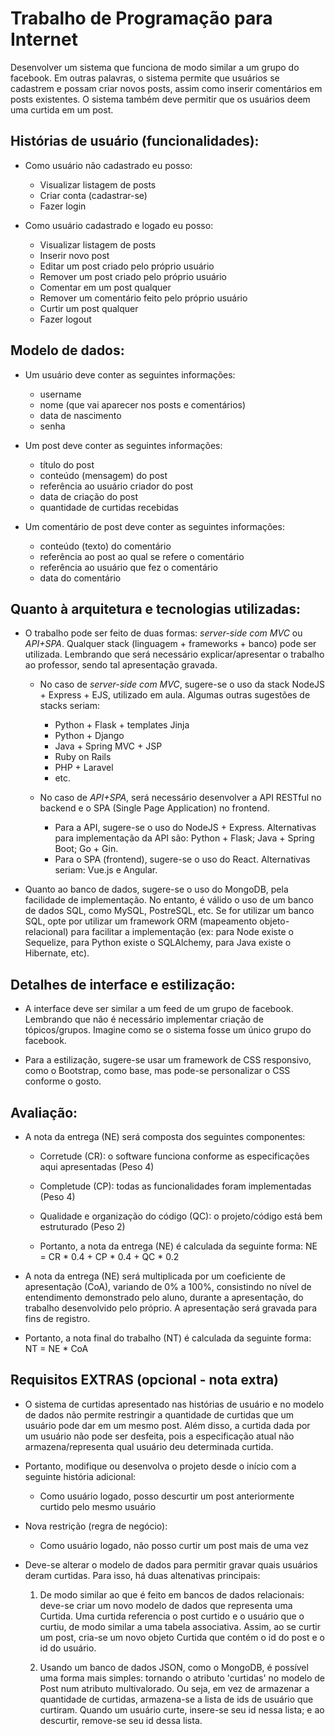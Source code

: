 # Trabalho de Programação para Internet

Desenvolver um sistema que funciona de modo similar a um grupo do facebook. Em outras palavras, o sistema permite que usuários se cadastrem e possam criar novos posts, assim como inserir comentários em posts existentes. O sistema também deve permitir que os usuários deem uma curtida em um post.

## Histórias de usuário (funcionalidades):

  - Como usuário não cadastrado eu posso:
      - Visualizar listagem de posts
      - Criar conta (cadastrar-se)
      - Fazer login

  - Como usuário cadastrado e logado eu posso:
      - Visualizar listagem de posts
      - Inserir novo post
      - Editar um post criado pelo próprio usuário
      - Remover um post criado pelo próprio usuário
      - Comentar em um post qualquer
      - Remover um comentário feito pelo próprio usuário
      - Curtir um post qualquer
      - Fazer logout

## Modelo de dados:

  - Um usuário deve conter as seguintes informações:
    - username
    - nome (que vai aparecer nos posts e comentários)
    - data de nascimento
    - senha

  - Um post deve conter as seguintes informações:
    - título do post
    - conteúdo (mensagem) do post
    - referência ao usuário criador do post
    - data de criação do post
    - quantidade de curtidas recebidas

  - Um comentário de post deve conter as seguintes informações:
    - conteúdo (texto) do comentário
    - referência ao post ao qual se refere o comentário
    - referência ao usuário que fez o comentário
    - data do comentário

## Quanto à arquitetura e tecnologias utilizadas:

  - O trabalho pode ser feito de duas formas: *server-side com MVC* ou *API+SPA*. Qualquer stack (linguagem + frameworks + banco) pode ser utilizada. Lembrando que será necessário explicar/apresentar o trabalho ao professor, sendo tal apresentação gravada.

    - No caso de *server-side com MVC*, sugere-se o uso da stack NodeJS + Express + EJS, utilizado em aula. Algumas outras sugestões de stacks seriam:
      - Python + Flask + templates Jinja
      - Python + Django
      - Java + Spring MVC + JSP
      - Ruby on Rails
      - PHP + Laravel
      - etc.

    - No caso de *API+SPA*, será necessário desenvolver a API RESTful no backend e o SPA (Single Page Application) no frontend. 
      - Para a API, sugere-se o uso do NodeJS + Express. Alternativas para implementação da API são: Python + Flask; Java + Spring Boot; Go + Gin.
      - Para o SPA (frontend), sugere-se o uso do React. Alternativas seriam: Vue.js e Angular.

  - Quanto ao banco de dados, sugere-se o uso do MongoDB, pela facilidade de implementação. No entanto, é válido o uso de um banco de dados SQL, como MySQL, PostreSQL, etc. Se for utilizar um banco SQL, opte por utilizar um framework ORM (mapeamento objeto-relacional) para facilitar a implementação (ex: para Node existe o Sequelize, para Python existe o SQLAlchemy, para Java existe o Hibernate, etc).

## Detalhes de interface e estilização:

- A interface deve ser similar a um feed de um grupo de facebook. Lembrando que não é necessário implementar criação de tópicos/grupos. Imagine como se o sistema fosse um único grupo do facebook.

- Para a estilização, sugere-se usar um framework de CSS responsivo, como o Bootstrap, como base, mas pode-se personalizar o CSS conforme o gosto.

## Avaliação:

- A nota da entrega (NE) será composta dos seguintes componentes:
  - Corretude (CR): o software funciona conforme as especificações aqui apresentadas (Peso 4)
  - Completude (CP): todas as funcionalidades foram implementadas (Peso 4)
  - Qualidade e organização do código (QC): o projeto/código está bem estruturado (Peso 2)

  - Portanto, a nota da entrega (NE) é calculada da seguinte forma: NE = CR * 0.4 + CP * 0.4 + QC * 0.2

- A nota da entrega (NE) será multiplicada por um coeficiente de apresentação (CoA), variando de 0% a 100%, consistindo no nível de entendimento demonstrado pelo aluno, durante a apresentação, do trabalho desenvolvido pelo próprio. A apresentação será gravada para fins de registro.

- Portanto, a nota final do trabalho (NT) é calculada da seguinte forma: NT = NE * CoA

## Requisitos EXTRAS (opcional - nota extra)

- O sistema de curtidas apresentado nas histórias de usuário e no modelo de dados não permite restringir a quantidade de curtidas que um usuário pode dar em um mesmo post. Além disso, a curtida dada por um usuário não pode ser desfeita, pois a especificação atual não armazena/representa qual usuário deu determinada curtida. 
  
- Portanto, modifique ou desenvolva o projeto desde o início com a seguinte história adicional:
  - Como usuário logado, posso descurtir um post anteriormente curtido pelo mesmo usuário

- Nova restrição (regra de negócio):
  - Como usuário logado, não posso curtir um post mais de uma vez

- Deve-se alterar o modelo de dados para permitir gravar quais usuários deram curtidas. Para isso, há duas altenativas principais:
  
  1. De modo similar ao que é feito em bancos de dados relacionais: deve-se criar um novo modelo de dados que representa uma Curtida. Uma curtida referencia o post curtido e o usuário que o curtiu, de modo similar a uma tabela associativa. Assim, ao se curtir um post, cria-se um novo objeto Curtida que contém o id do post e o id do usuário.

  2. Usando um banco de dados JSON, como o MongoDB, é possível uma forma mais simples: tornando o atributo 'curtidas' no modelo de Post num atributo multivalorado. Ou seja, em vez de armazenar a quantidade de curtidas, armazena-se a lista de ids de usuário que curtiram. Quando um usuário curte, insere-se seu id nessa lista; e ao descurtir, remove-se seu id dessa lista.
